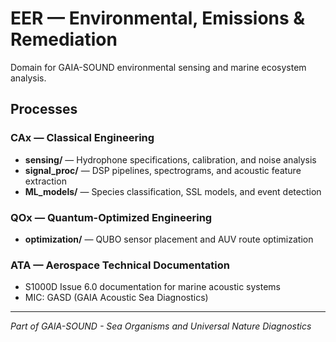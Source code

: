 # EER — Environmental, Emissions & Remediation

Domain for GAIA-SOUND environmental sensing and marine ecosystem analysis.

## Processes

### CAx — Classical Engineering
- **sensing/** — Hydrophone specifications, calibration, and noise analysis
- **signal_proc/** — DSP pipelines, spectrograms, and acoustic feature extraction
- **ML_models/** — Species classification, SSL models, and event detection

### QOx — Quantum-Optimized Engineering  
- **optimization/** — QUBO sensor placement and AUV route optimization

### ATA — Aerospace Technical Documentation
- S1000D Issue 6.0 documentation for marine acoustic systems
- MIC: GASD (GAIA Acoustic Sea Diagnostics)

---

*Part of GAIA-SOUND - Sea Organisms and Universal Nature Diagnostics*
